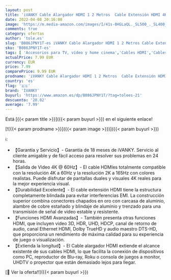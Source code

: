 ```yaml
---
layout: post
title: 'iVANKY Cable Alargador HDMI 1 2 Metros  Cable Extensión HDMI 4K @ 60Hz Macho a Hembra  Compatible con 2K @ 165Hz  Full HD 1080P  HDR  ARC  HDTV  Xbox'
date: 2022-04-08 20:16:08
image: 'https://m.media-amazon.com/images/I/41s-0HGLaQL._SL500_._SL400_.jpg'
comments: true
category: ofertas
author: 'tole.es'
slug: 'B086JPNY1T-es iVANKY Cable Alargador HDMI 1 2 Metros Cable Extensión...'
sku: 'B086JPNY1T-es'
tags: [ 'Accesorios para TV, vídeo y home cinema','Cables HDMI','Cables para TV, vídeo y home cinema','Electrónica','TV, vídeo y home cinema','ivanky','xbox', ]
actualPrice: 7.99 EUR
currency: EUR
price: 7.99
comparePrice: 9.99 EUR
prodname: 'iVANKY Cable Alargador HDMI 1 2 Metros  Cable Extensión HDMI 4K @ 60Hz Macho a Hembra  Compatible con 2K @ 165Hz  Full HD 1080P  HDR  ARC  HDTV  Xbox'
country: 'es'
flag: '🇪🇸'
brand: 'IVANKY'
buyurl: 'https://www.amazon.es/dp/B086JPNY1T/?tag=tolees-21'
descuento: '20.02'
average: '7.99'
---
```


Está [{{< param title >}}]({{< param buyurl >}}) en el siguiente enlace!

[![{{< param prodname >}}]({{< param image >}})]({{< param buyurl >}})

ℹ️:

- 【Garantía y Servicio】- Garantía de 18 meses de iVANKY. Servicio al cliente amigable y de fácil acceso para resolver sus problemas en 24 horas.
- 【Salida de Video 4K @ 60Hz】- El cable HDMIes totalmente compatible con la resolución 4K a 60Hz y la resolución 2K a 165Hz con colores realistas. Puede disfrutar de pantallas duales y visuales 4K reales para la mejor experiencia visual.
- 【Durabilidad Excelente】- El cable extensión HDMI tiene la estructura completamente blindada para evitar interferencias EMI. La construcción superior combina conectores chapados en oro con carcasa de aluminio, alambre de cobre estañado y blindaje de aluminio y trenzado para una transmisión de señal de video estable y resistente.
- 【Funciones HDMI Avanzadas】- También presenta otras funciones HDMI, que incluyen video 3D, HDR, UHD, HDCP, canal de retorno de audio, canal Ethernet HDMI, Dolby TrueHD y audio maestro DTS-HD, que proporciona un rendimiento de máxima calidad para su experiencia de juego o visualización.
- 【Extienda la longitud】- El Cable alargador HDMI extiende el alcance existente de sus cables HDMI, lo que facilita la conexión de dispositivos como PC, reproductor de Blu-ray, Roku o consola de juegos a monitor, UHDTV o proyector que están demasiado lejos para llegar.

[🛒 Ver la oferta!!]({{< param buyurl >}})
